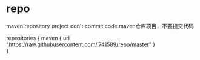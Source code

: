 # repo

maven repository project don't commit code
maven仓库项目，不要提交代码

repositories {
  maven { url "https://raw.githubusercontent.com/l741589/repo/master" }  
}  
